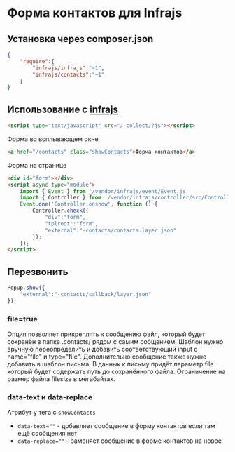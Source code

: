 # Форма контактов для Infrajs

## Установка через composer.json

```json
{
	"require":{
		"infrajs/infrajs":"~1",
		"infrajs/contacts":"~1"
	}
}
```

## Использование с [infrajs](https://github.com/infrajs/infrajs)

```html
<script type="text/javascript" src="/-collect/?js"></script>
```

Форма во всплывающем окне

```html
<a href="/contacts" class="showContacts">Форма контактов</a>
```

Форма на странице

```html
<div id="form"></div>
<script async type="module">
	import { Event } from '/vendor/infrajs/event/Event.js'
	import { Controller } from '/vendor/infrajs/controller/src/Controller.js'	
	Event.one('Controller.onshow', function () {
		Controller.check({
			"div":"form",
			"tplroot":"form",
			"external":"-contacts/contacts.layer.json"
		});
	});
</script>
```
## Перезвонить
```js
Popup.show({
	"external":"-contacts/callback/layer.json"
});
```

### file=true
Опция позволяет прикреплять к сообщению файл, который будет сохранён в папке .contacts/ рядом с самим собщением.
Шаблон нужно вручную переопределить и добавить соответствующий input с name="file" и type="file". Дополнительно сообщение также нужно добавить в шаблон письма. В даннык к письму придёт параметр file который будет содержать путь до сохранённого файла. Ограничение на размер файла filesize в мегабайтах.

### data-text и data-replace
Атрибут у тега с ```showContacts``` 
 - ```data-text=""``` - добавляет сообщение в форму контактов если там ещё сообщения нет
 - ```data-replace=""``` - заменяет сообщение в форме контактов на новое